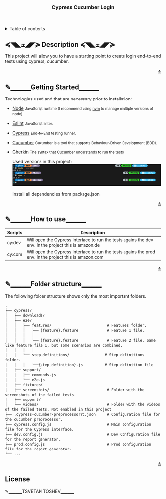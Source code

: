 <div id="top" align="center">
  <h3>Cypress Cucumber Login</h3>
</div>

<br />
<br />

<details>
  <summary>Table of contents</summary>
  <ol>
    <li>
      <a href="#description">Description</a>
    </li>
    <li>
      <a href="#getting-started">Getting Started</a>
    </li>
    <li>
      <a href="#how-to-use">How to use</a>
    </li>
    <li>
      <a href="#folder-structure">Folder Structure</a>
    </li>
  </ol>
</details>

<h2 id="description"> ≼◥◣ܫ◢◤≽ Description ≼◥◣ܫ◢◤≽</h2>

This project will allow you to have a starting point to create login end-to-end tests using cypress, cucumber.

<p align="right"><a href="#top">🔝</a></p>

<h2 id="getting-started">✎▁▁▁▁Getting Started▁▁▁▁</h2>

Technologies used and that are necessary prior to installation:

- [Node](https://nodejs.org/) <small>JavaScript runtime (I recommend using [nvm](https://github.com/nvm-sh/nvm) to manage multiple versions of node).</small>
- [Eslint](https://eslint.org/) <small>JavaScript linter.</small>
- [Cypress](https://www.cypress.io/) <small>End-to-End testing runner.</small>
- [Cucumber](https://cucumber.io) <small>Cucumber is a tool that supports Behaviour-Driven Development (BDD).</small>
- [Gherkin](https://cucumber.io/docs/gherkin/reference/) <small>The syntax that Cucumber understands to run the tests.</small>


  Used versions in this project:
 ![img.png](img.png)

    Install all dependencies from package.json

<p align="right"><a href="#top">🔝</a></p>

<h2 id="how-to-use">✎▁▁▁▁How to use▁▁▁▁</h2>

| Scripts      | Description                                                                                             |
|--------------|---------------------------------------------------------------------------------------------------------|
| cy:dev       | Will open the Cypress interface to run the tests agains the dev env. In the project this is amazon.de   |
| cy:com       | Will open the Cypress interface to run the tests agains the prod env. In the project this is amazon.com |

<p align="right"><a href="#top">🔝</a></p>

<h2 id="folder-structure">✎▁▁▁▁Folder structure▁▁▁▁</h2>

The following folder structure shows only the most important folders.

    .
    ├── cypress/
    │   ├── downloads/
    │   ├── e2e/
    │   │   ├── features/                         # Features folder.
    │   │   │   ├── {feature}.feature             # Feature 1 file.
    │   │   │   │
    │   │   │   └── {feature}.feature             # Feature 2 file. Same like feature file 1, but some scenarios are combined.
    │   │   │   │
    │   │   └── step_definitions/                # Step definitions folder.
    │   │   │   └──{step_definition}.js          # Step definition file
    │   ├── support/
    │   │   ├── commands.js
    │   │   └── e2e.js
    │   ├── fixtures/
    │   ├── screenshots/                          # Folder with the screenshots of the failed tests
    │   ├── support/
    │   └── videos/                               # Folder with the videos of the failed tests. Not enabled in this project
    ├── .cypress-cucumber-preprocessorrc.json     # Configuration file for the cucumber preprocessor.
    ├── cypress.config.js                         # Main Configuration file for the Cypress interface.
    ├── dev.config.js                             # Dev Configuration file for the report generator.
    ├── prod.config.js                            # Prod Configuration file for the report generator.
    └── ...

<p align="right"><a href="#top">🔝</a></p>

## License

✎▁▁▁▁TSVETAN TOSHEV▁▁▁▁
